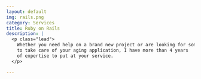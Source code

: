 ```yaml
---
layout: default
img: rails.png
category: Services
title: Ruby on Rails
description: |
  <p class="lead">
    Whether you need help on a brand new project or are looking for someone
    to take care of your aging application, I have more than 4 years
    of expertise to put at your service.
  </p>

---
```

